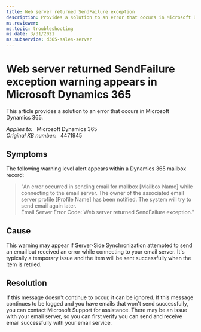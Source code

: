 ```yaml
---
title: Web server returned SendFailure exception
description: Provides a solution to an error that occurs in Microsoft Dynamics 365.
ms.reviewer: 
ms.topic: troubleshooting
ms.date: 3/31/2021
ms.subservice: d365-sales-server
---
```

# Web server returned SendFailure exception warning appears in Microsoft Dynamics 365

This article provides a solution to an error that occurs in Microsoft Dynamics 365.

_Applies to:_ &nbsp; Microsoft Dynamics 365  
_Original KB number:_ &nbsp; 4471945

## Symptoms

The following warning level alert appears within a Dynamics 365 mailbox record:

> "An error occurred in sending email for mailbox [Mailbox Name] while connecting to the email server. The owner of the associated email server profile [Profile Name] has been notified. The system will try to send email again later.  
Email Server Error Code: Web server returned SendFailure exception."

## Cause

This warning may appear if Server-Side Synchronization attempted to send an email but received an error while connecting to your email server. It's typically a temporary issue and the item will be sent successfully when the item is retried.

## Resolution

If this message doesn't continue to occur, it can be ignored. If this message continues to be logged and you have emails that won't send successfully, you can contact Microsoft Support for assistance. There may be an issue with your email server, so you can first verify you can send and receive email successfully with your email service.
